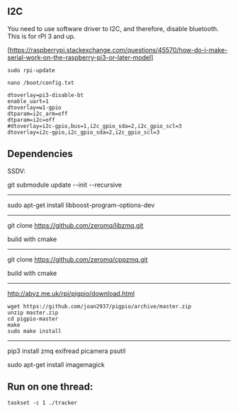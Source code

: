 ## I2C

You need to use software driver to I2C, and therefore, disable bluetooth. This is for rPI 3 and up.

[https://raspberrypi.stackexchange.com/questions/45570/how-do-i-make-serial-work-on-the-raspberry-pi3-or-later-model]

```
sudo rpi-update

nano /boot/config.txt

dtoverlay=pi3-disable-bt
enable_uart=1
dtoverlay=w1-gpio
dtparam=i2c_arm=off
dtparam=i2c=off
#dtoverlay=i2c-gpio,bus=1,i2c_gpio_sda=2,i2c_gpio_scl=3
dtoverlay=i2c-gpio,i2c_gpio_sda=2,i2c_gpio_scl=3
```


## Dependencies

SSDV:

git submodule update --init --recursive

---
sudo apt-get install libboost-program-options-dev

---
git clone https://github.com/zeromq/libzmq.git

build with cmake

---
git clone https://github.com/zeromq/cppzmq.git

build with cmake

---
http://abyz.me.uk/rpi/pigpio/download.html
```
wget https://github.com/joan2937/pigpio/archive/master.zip
unzip master.zip
cd pigpio-master
make
sudo make install
```

---
pip3 install zmq exifread picamera psutil

sudo apt-get install imagemagick

## Run on one thread:

```
taskset -c 1 ./tracker
```
